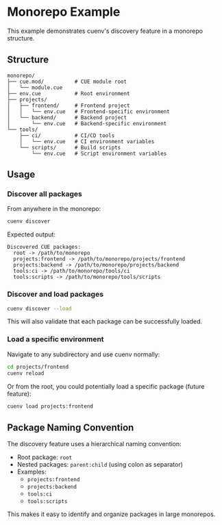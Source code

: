 # Monorepo Example

This example demonstrates cuenv's discovery feature in a monorepo structure.

## Structure

```
monorepo/
├── cue.mod/          # CUE module root
│   └── module.cue
├── env.cue           # Root environment
├── projects/
│   ├── frontend/     # Frontend project
│   │   └── env.cue   # Frontend-specific environment
│   └── backend/      # Backend project
│       └── env.cue   # Backend-specific environment
└── tools/
    ├── ci/           # CI/CD tools
    │   └── env.cue   # CI environment variables
    └── scripts/      # Build scripts
        └── env.cue   # Script environment variables
```

## Usage

### Discover all packages

From anywhere in the monorepo:

```bash
cuenv discover
```

Expected output:

```
Discovered CUE packages:
  root -> /path/to/monorepo
  projects:frontend -> /path/to/monorepo/projects/frontend
  projects:backend -> /path/to/monorepo/projects/backend
  tools:ci -> /path/to/monorepo/tools/ci
  tools:scripts -> /path/to/monorepo/tools/scripts
```

### Discover and load packages

```bash
cuenv discover --load
```

This will also validate that each package can be successfully loaded.

### Load a specific environment

Navigate to any subdirectory and use cuenv normally:

```bash
cd projects/frontend
cuenv reload
```

Or from the root, you could potentially load a specific package (future feature):

```bash
cuenv load projects:frontend
```

## Package Naming Convention

The discovery feature uses a hierarchical naming convention:

- Root package: `root`
- Nested packages: `parent:child` (using colon as separator)
- Examples:
  - `projects:frontend`
  - `projects:backend`
  - `tools:ci`
  - `tools:scripts`

This makes it easy to identify and organize packages in large monorepos.
